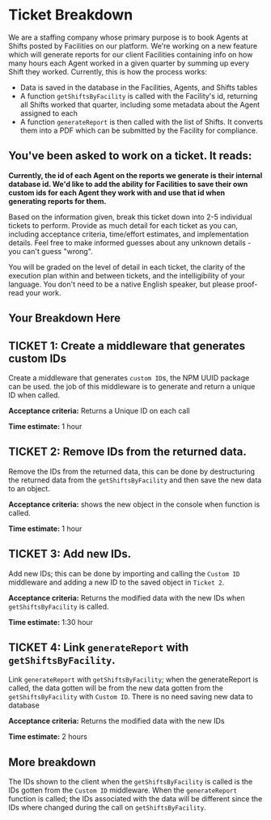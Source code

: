 # Ticket Breakdown

We are a staffing company whose primary purpose is to book Agents at Shifts posted by Facilities on our platform. We're working on a new feature which will generate reports for our client Facilities containing info on how many hours each Agent worked in a given quarter by summing up every Shift they worked. Currently, this is how the process works:

- Data is saved in the database in the Facilities, Agents, and Shifts tables
- A function `getShiftsByFacility` is called with the Facility's id, returning all Shifts worked that quarter, including some metadata about the Agent assigned to each
- A function `generateReport` is then called with the list of Shifts. It converts them into a PDF which can be submitted by the Facility for compliance.

## You've been asked to work on a ticket. It reads:

**Currently, the id of each Agent on the reports we generate is their internal database id. We'd like to add the ability for Facilities to save their own custom ids for each Agent they work with and use that id when generating reports for them.**

Based on the information given, break this ticket down into 2-5 individual tickets to perform. Provide as much detail for each ticket as you can, including acceptance criteria, time/effort estimates, and implementation details. Feel free to make informed guesses about any unknown details - you can't guess "wrong".

You will be graded on the level of detail in each ticket, the clarity of the execution plan within and between tickets, and the intelligibility of your language. You don't need to be a native English speaker, but please proof-read your work.

## Your Breakdown Here

## TICKET 1: Create a middleware that generates custom IDs

Create a middleware that generates `custom ID`s, the NPM UUID package can be used. the job of this middleware is to generate and return a unique ID when called.

**Acceptance criteria:** Returns a Unique ID on each call

**Time estimate:** 1 hour

## TICKET 2: Remove IDs from the returned data.

Remove the IDs from the returned data, this can be done by destructuring the returned data from the `getShiftsByFacility` and then save the new data to an object.

**Acceptance criteria:** shows the new object in the console when function is called.

**Time estimate:** 1 hour

## TICKET 3: Add new IDs.

Add new IDs; this can be done by importing and calling the `Custom ID` middleware and adding a new ID to the saved object in `Ticket 2`.

**Acceptance criteria:** Returns the modified data with the new IDs when `getShiftsByFacility` is called.

**Time estimate:** 1:30 hour

## TICKET 4: Link `generateReport` with `getShiftsByFacility`.

Link `generateReport` with `getShiftsByFacility`; when the generateReport is called, the data gotten will be from the new data gotten from the `getShiftsByFacility` with `Custom ID`. There is no need saving new data to database

**Acceptance criteria:** Returns the modified data with the new IDs

**Time estimate:** 2 hours

## More breakdown

The IDs shown to the client when the `getShiftsByFacility` is called is the IDs gotten from the `Custom ID` middleware.
When the `generateReport` function is called; the IDs associated with the data will be different since the IDs where changed during the call on `getShiftsByFacility`.

